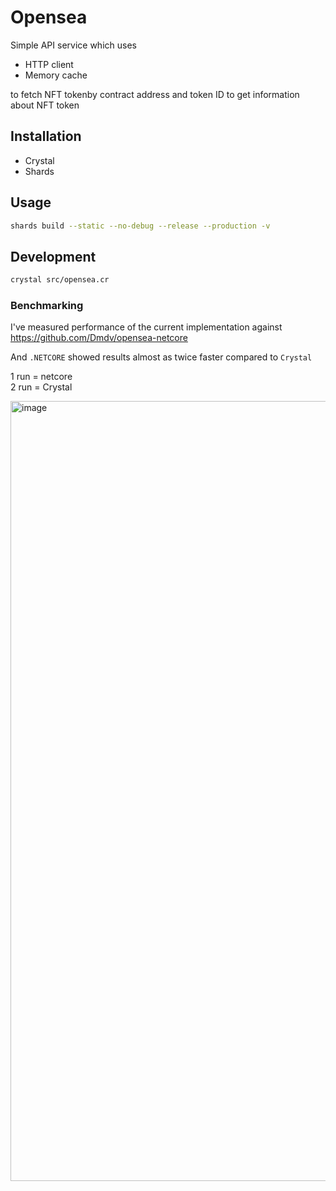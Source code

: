 # Opensea

Simple API service which uses

- HTTP client
- Memory cache

to fetch NFT tokenby contract address and token ID to get information about NFT token

## Installation

- Crystal
- Shards

## Usage

```bash
shards build --static --no-debug --release --production -v
```

## Development

```bash
crystal src/opensea.cr
```


### Benchmarking

I've measured performance of the current implementation against  
https://github.com/Dmdv/opensea-netcore

And `.NETCORE` showed results almost as twice faster compared to `Crystal`

1 run = netcore  
2 run = Crystal  

<img width="1248" alt="image" src="https://user-images.githubusercontent.com/805238/194770454-eac0aa3f-a08d-460a-80e2-fbf74c697a66.png">

